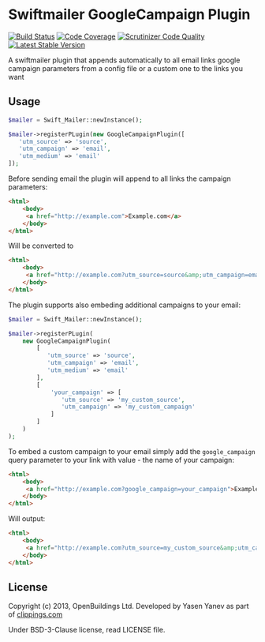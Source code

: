 # Swiftmailer GoogleCampaign Plugin

[![Build Status](https://travis-ci.org/OpenBuildings/swiftmailer-google-campaign.svg?branch=master)](https://travis-ci.org/OpenBuildings/swiftmailer-google-campaign)
[![Code Coverage](https://scrutinizer-ci.com/g/OpenBuildings/swiftmailer-google-campaign/badges/coverage.png?b=master)](https://scrutinizer-ci.com/g/OpenBuildings/swiftmailer-google-campaign/?branch=master)
[![Scrutinizer Code Quality](https://scrutinizer-ci.com/g/OpenBuildings/swiftmailer-google-campaign/badges/quality-score.png?b=master)](https://scrutinizer-ci.com/g/OpenBuildings/swiftmailer-google-campaign/?branch=master)
[![Latest Stable Version](https://poser.pugx.org/openbuildings/swiftmailer-google-campaign/v/stable.png)](https://packagist.org/packages/openbuildings/swiftmailer-google-campaign)

A swiftmailer plugin that appends automatically to all email links google campaign parameters from a config file or a custom one to the links you want

## Usage

```php
$mailer = Swift_Mailer::newInstance();

$mailer->registerPLugin(new GoogleCampaignPlugin([
   'utm_source' => 'source',
   'utm_campaign' => 'email',
   'utm_medium' => 'email'
]);
```

Before sending email the plugin will append to all links the campaign parameters:

```html
<html>
    <body>
     <a href="http://example.com">Example.com</a>
    </body>
</html>
```

Will be converted to

```html
<html>
    <body>
     <a href="http://example.com?utm_source=source&amp;utm_campaign=email&amp;utm_medium=email">Example.com</a>
    </body>
</html>
```

The plugin supports also embeding additional campaigns to your email:

```php
$mailer = Swift_Mailer::newInstance();

$mailer->registerPLugin(
    new GoogleCampaignPlugin(
        [
           'utm_source' => 'source',
           'utm_campaign' => 'email',
           'utm_medium' => 'email'
        ],
        [
            'your_campaign' => [
               'utm_source' => 'my_custom_source',
               'utm_campaign' => 'my_custom_campaign'
            ]
        ]
    )
);
```

To embed a custom campaign to your email simply add the `google_campaign` query parameter to your link with value - the name of your campaign:

```html
<html>
    <body>
     <a href="http://example.com?google_campaign=your_campaign">Example.com</a>
    </body>
</html>
```

Will output:

```html
<html>
    <body>
     <a href="http://example.com?utm_source=my_custom_source&amp;utm_campaign=my_custom_campaign">Example.com</a>
    </body>
</html>
```

## License

Copyright (c) 2013, OpenBuildings Ltd. Developed by Yasen Yanev as part of [clippings.com](http://clippings.com)

Under BSD-3-Clause license, read LICENSE file.
